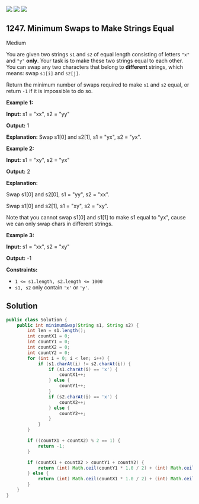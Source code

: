 [![](https://img.shields.io/github/stars/javadev/LeetCode-in-Java?label=Stars&style=flat-square)](https://github.com/javadev/LeetCode-in-Java)
[![](https://img.shields.io/github/forks/javadev/LeetCode-in-Java?label=Fork%20me%20on%20GitHub%20&style=flat-square)](https://github.com/javadev/LeetCode-in-Java/fork)
[![](https://img.shields.io/badge/-LeetCode%20in%20Kotlin-blue?style=flat-square)](https://github.com/javadev/LeetCode-in-Kotlin)

## 1247\. Minimum Swaps to Make Strings Equal

Medium

You are given two strings `s1` and `s2` of equal length consisting of letters `"x"` and `"y"` **only**. Your task is to make these two strings equal to each other. You can swap any two characters that belong to **different** strings, which means: swap `s1[i]` and `s2[j]`.

Return the minimum number of swaps required to make `s1` and `s2` equal, or return `-1` if it is impossible to do so.

**Example 1:**

**Input:** s1 = "xx", s2 = "yy"

**Output:** 1

**Explanation:** Swap s1[0] and s2[1], s1 = "yx", s2 = "yx".

**Example 2:**

**Input:** s1 = "xy", s2 = "yx"

**Output:** 2

**Explanation:** 

Swap s1[0] and s2[0], s1 = "yy", s2 = "xx".

Swap s1[0] and s2[1], s1 = "xy", s2 = "xy". 

Note that you cannot swap s1[0] and s1[1] to make s1 equal to "yx", cause we can only swap chars in different strings.

**Example 3:**

**Input:** s1 = "xx", s2 = "xy"

**Output:** -1

**Constraints:**

*   `1 <= s1.length, s2.length <= 1000`
*   `s1, s2` only contain `'x'` or `'y'`.

## Solution

```java
public class Solution {
    public int minimumSwap(String s1, String s2) {
        int len = s1.length();
        int countX1 = 0;
        int countY1 = 0;
        int countX2 = 0;
        int countY2 = 0;
        for (int i = 0; i < len; i++) {
            if (s1.charAt(i) != s2.charAt(i)) {
                if (s1.charAt(i) == 'x') {
                    countX1++;
                } else {
                    countY1++;
                }
                if (s2.charAt(i) == 'x') {
                    countX2++;
                } else {
                    countY2++;
                }
            }
        }

        if ((countX1 + countX2) % 2 == 1) {
            return -1;
        }

        if (countX1 + countX2 > countY1 + countY2) {
            return (int) Math.ceil(countY1 * 1.0 / 2) + (int) Math.ceil(countY2 * 1.0 / 2);
        } else {
            return (int) Math.ceil(countX1 * 1.0 / 2) + (int) Math.ceil(countX2 * 1.0 / 2);
        }
    }
}
```